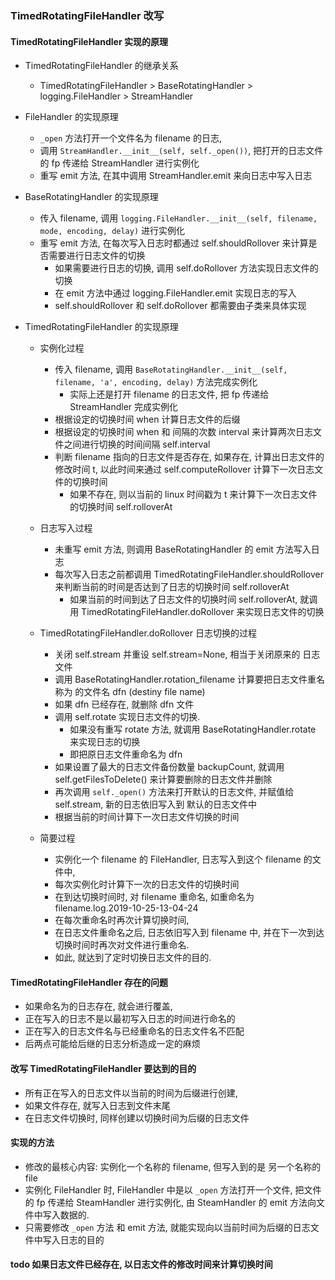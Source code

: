 ### TimedRotatingFileHandler 改写

#### TimedRotatingFileHandler 实现的原理

- TimedRotatingFileHandler 的继承关系
  - TimedRotatingFileHandler > BaseRotatingHandler > logging.FileHandler > StreamHandler

- FileHandler 的实现原理
  - `_open` 方法打开一个文件名为 filename 的日志, 
  - 调用 `StreamHandler.__init__(self, self._open())`, 把打开的日志文件的 fp 传递给 StreamHandler 进行实例化
  - 重写 emit 方法, 在其中调用 StreamHandler.emit 来向日志中写入日志

- BaseRotatingHandler 的实现原理
  - 传入 filename, 调用 `logging.FileHandler.__init__(self, filename, mode, encoding, delay)` 进行实例化
  - 重写 emit 方法, 在每次写入日志时都通过 self.shouldRollover 来计算是否需要进行日志文件的切换
    - 如果需要进行日志的切换, 调用 self.doRollover 方法实现日志文件的切换
    - 在 emit 方法中通过 logging.FileHandler.emit 实现日志的写入
    - self.shouldRollover 和 self.doRollover 都需要由子类来具体实现

- TimedRotatingFileHandler 的实现原理
  - 实例化过程
    - 传入 filename, 调用 `BaseRotatingHandler.__init__(self, filename, 'a', encoding, delay)` 方法完成实例化
      - 实际上还是打开 filename 的日志文件, 把 fp 传递给 StreamHandler 完成实例化
    - 根据设定的切换时间 when 计算日志文件的后缀
    - 根据设定的切换时间 when 和 间隔的次数 interval 来计算两次日志文件之间进行切换的时间间隔 self.interval
    - 判断 filename 指向的日志文件是否存在, 如果存在, 计算出日志文件的修改时间 t, 以此时间来通过 self.computeRollover   计算下一次日志文件的切换时间
      - 如果不存在, 则以当前的 linux 时间戳为 t 来计算下一次日志文件的切换时间 self.rolloverAt
  - 日志写入过程
    - 未重写 emit 方法, 则调用 BaseRotatingHandler 的 emit 方法写入日志
    - 每次写入日志之前都调用 TimedRotatingFileHandler.shouldRollover 来判断当前的时间是否达到了日志的切换时间 self.rolloverAt
      - 如果当前的时间到达了日志文件的切换时间 self.rolloverAt, 就调用 TimedRotatingFileHandler.doRollover 来实现日志文件的切换

  - TimedRotatingFileHandler.doRollover 日志切换的过程
    - 关闭 self.stream 并重设 self.stream=None, 相当于关闭原来的 日志文件
    - 调用 BaseRotatingHandler.rotation_filename 计算要把日志文件重名称为 的文件名 dfn (destiny file name)
    - 如果 dfn 已经存在, 就删除 dfn 文件
    - 调用 self.rotate 实现日志文件的切换. 
      - 如果没有重写 rotate 方法, 就调用 BaseRotatingHandler.rotate 来实现日志的切换
      - 即把原日志文件重命名为 dfn
    - 如果设置了最大的日志文件备份数量 backupCount, 就调用 self.getFilesToDelete() 来计算要删除的日志文件并删除
    - 再次调用 `self._open()` 方法来打开默认的日志文件, 并赋值给 self.stream, 新的日志依旧写入到 默认的日志文件中
    - 根据当前的时间计算下一次日志文件切换的时间

  - 简要过程

    - 实例化一个 filename 的 FileHandler, 日志写入到这个 filename 的文件中, 
    - 每次实例化时计算下一次的日志文件的切换时间
    - 在到达切换时间时, 对 filename 重命名, 如重命名为 filename.log.2019-10-25-13-04-24
    - 在每次重命名时再次计算切换时间, 
    - 在日志文件重命名之后, 日志依旧写入到 filename 中, 并在下一次到达切换时间时再次对文件进行重命名. 
    - 如此, 就达到了定时切换日志文件的目的.


#### TimedRotatingFileHandler 存在的问题

- 如果命名为的日志存在, 就会进行覆盖, 
- 正在写入的日志不是以最初写入日志的时间进行命名的
- 正在写入的日志文件名与已经重命名的日志文件名不匹配
- 后两点可能给后继的日志分析造成一定的麻烦


#### 改写 TimedRotatingFileHandler 要达到的目的

- 所有正在写入的日志文件以当前的时间为后缀进行创建,
- 如果文件存在, 就写入日志到文件末尾
- 在日志文件切换时, 同样创建以切换时间为后缀的日志文件


#### 实现的方法
  - 修改的最核心内容: 实例化一个名称的 filename, 但写入到的是 另一个名称的 file
  - 实例化 FileHandler 时, FileHandler 中是以 `_open` 方法打开一个文件, 把文件的 fp 传递给 SteamHandler 进行实例化, 由 SteamHandler 的 emit 方法向文件中写入数据的.
  - 只需要修改 `_open` 方法 和 emit 方法, 就能实现向以当前时间为后缀的日志文件中写入日志的目的


#### todo 如果日志文件已经存在, 以日志文件的修改时间来计算切换时间


